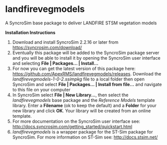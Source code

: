 # landfirevegmodels
A SyncroSim base package to deliver LANDFIRE STSM vegetation models

**Installation Instructions**

1. Download and install SyncroSim 2.2.16 or later from  https://syncrosim.com/download/ 
2. Eventually this package will be added to the SyncroSim package server and you will be able to install it by opening the SyncroSim user interface and selecting **File | Packages... | Install...**
3. For now you can get the latest version of this package here:  https://github.com/ApexRMS/landfirevegmodels/releases. Download the *landfirevegmodels-1-0-2.ssimpkg* file to a local folder then open SyncroSim and select **File | Packages... | Install from file...** and navigate to this file on your computer
4. In SyncroSim select **File | New Library...**,  then select the *landfirevegmodels* base package and the *Reference Models* template library.  Enter a **Filename** (ok to keep the default) and a **Folder** for your new library and click **OK**. Your library will be created from an online template.
5. For more documentation on the SyncroSim user interface see:  http://docs.syncrosim.com/getting_started/quickstart.html 
6. *landfirevegmodels* is a wrapper package for the ST-Sim package for SyncroSim.  For more information on ST-Sim see:  http://docs.stsim.net/ 

